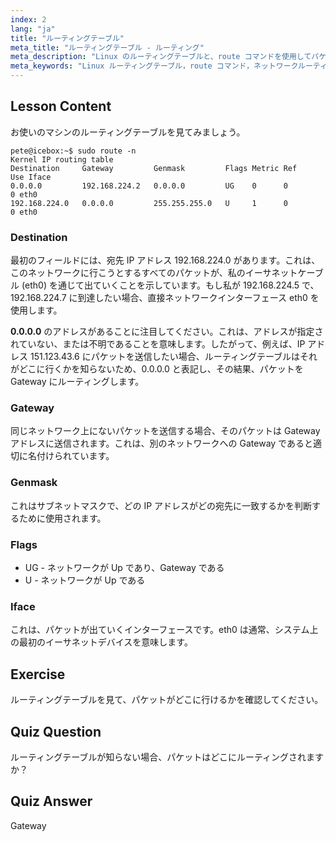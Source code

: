 ```yaml
---
index: 2
lang: "ja"
title: "ルーティングテーブル"
meta_title: "ルーティングテーブル - ルーティング"
meta_description: "Linux のルーティングテーブルと、route コマンドを使用してパケットがどのようにルーティングされるかを学びます。ネットワークの基本として、宛先、ゲートウェイ、インターフェースについて探求します。"
meta_keywords: "Linux ルーティングテーブル，route コマンド，ネットワークルーティング，Linux ネットワーキング，初心者 Linux, Linux チュートリアル，ネットワークガイド"
---
```


## Lesson Content

お使いのマシンのルーティングテーブルを見てみましょう。

```plaintext
pete@icebox:~$ sudo route -n
Kernel IP routing table
Destination     Gateway         Genmask         Flags Metric Ref    Use Iface
0.0.0.0         192.168.224.2   0.0.0.0         UG    0      0        0 eth0
192.168.224.0   0.0.0.0         255.255.255.0   U     1      0        0 eth0
```

### Destination

最初のフィールドには、宛先 IP アドレス 192.168.224.0 があります。これは、このネットワークに行こうとするすべてのパケットが、私のイーサネットケーブル (eth0) を通じて出ていくことを示しています。もし私が 192.168.224.5 で、192.168.224.7 に到達したい場合、直接ネットワークインターフェース eth0 を使用します。

**0.0.0.0** のアドレスがあることに注目してください。これは、アドレスが指定されていない、または不明であることを意味します。したがって、例えば、IP アドレス 151.123.43.6 にパケットを送信したい場合、ルーティングテーブルはそれがどこに行くかを知らないため、0.0.0.0 と表記し、その結果、パケットを Gateway にルーティングします。

### Gateway

同じネットワーク上にないパケットを送信する場合、そのパケットは Gateway アドレスに送信されます。これは、別のネットワークへの Gateway であると適切に名付けられています。

### Genmask

これはサブネットマスクで、どの IP アドレスがどの宛先に一致するかを判断するために使用されます。

### Flags

- UG - ネットワークが Up であり、Gateway である
- U - ネットワークが Up である

### Iface

これは、パケットが出ていくインターフェースです。eth0 は通常、システム上の最初のイーサネットデバイスを意味します。

## Exercise

ルーティングテーブルを見て、パケットがどこに行けるかを確認してください。

## Quiz Question

ルーティングテーブルが知らない場合、パケットはどこにルーティングされますか？

## Quiz Answer

Gateway
